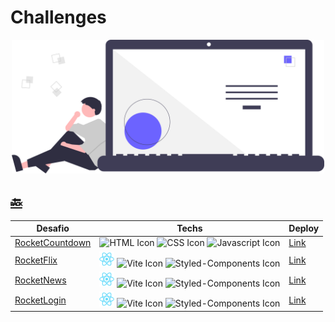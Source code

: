 # Challenges

<div  align=center>
<img width=500px src="../.github/challenges.svg">
</div>

## [🔙](https://github.com/Pedrovinhas/rocket-studies)

<table>
     <thead>
         <th> Desafio </th>
        <th> Techs </th>
        <th> Deploy </th>
     </thead>
     <tbody>
     <tr>
     <td>  <a href=""> RocketCountdown </a> </td>
     <td>      <img width='24px' height='24px' src="https://icon-library.com/images/html5-icon/html5-icon-13.jpg" alt="HTML Icon">
            <img width='24px' height='24px' src="https://logospng.org/download/css-3/logo-css-3-1536.png" alt="CSS Icon">
            <img width='24px' height='24px' src="https://upload.wikimedia.org/wikipedia/commons/thumb/9/99/Unofficial_JavaScript_logo_2.svg/512px-Unofficial_JavaScript_logo_2.svg.png" alt="Javascript Icon">
    </td>
    <td>
    <a href="https://rocketcoundown.vercel.app/">  Link </a>
    </td>
      </tr>
     <tr>
      <td> <a href=""> RocketFlix </a> </td>
     <td> <img width='24px' height='24px' src="https://raw.githubusercontent.com/devicons/devicon/master/icons/react/react-original.svg" alt="React Icon">
        <img width='24px' height='24px' src="https://camo.githubusercontent.com/61e102d7c605ff91efedb9d7e47c1c4a07cef59d3e1da202fd74f4772122ca4e/68747470733a2f2f766974656a732e6465762f6c6f676f2e737667" alt="Vite Icon">
            <img width='24px' height='24px' src="https://cdn.iconscout.com/icon/free/png-256/sass-226054.png" alt="Styled-Components Icon">  </td>
             <td>
          <a href="https://rocket-login-amber.vercel.app/">  Link </a>
        </td>
      </tr>
     <tr>
     <td>  <a href=""> RocketNews </a>  
     </td>
     <td>
     <img width='24px' height='24px' src="https://raw.githubusercontent.com/devicons/devicon/master/icons/react/react-original.svg" alt="React Icon">
<img width='24px' height='24px' src="https://camo.githubusercontent.com/61e102d7c605ff91efedb9d7e47c1c4a07cef59d3e1da202fd74f4772122ca4e/68747470733a2f2f766974656a732e6465762f6c6f676f2e737667" alt="Vite Icon">
<img width='24px' height='24px' src="https://styled-components.com/logo.png" alt="Styled-Components Icon">
     </td>
      <td>
          <a href="https://rocket-studies.vercel.app/">  Link </a>
        </td>
     </tr>
        </tr>
     <tr>
      <td> <a href=""> RocketLogin </a> </td>
          <td>  
           <img width='24px' height='24px' src="https://raw.githubusercontent.com/devicons/devicon/master/icons/react/react-original.svg" alt="React Icon">
           <img width='24px' height='24px' src="https://camo.githubusercontent.com/61e102d7c605ff91efedb9d7e47c1c4a07cef59d3e1da202fd74f4772122ca4e/68747470733a2f2f766974656a732e6465762f6c6f676f2e737667" alt="Vite Icon">
           <img width='24px' height='24px' src="https://cdn.iconscout.com/icon/free/png-256/sass-226054.png" alt="Styled-Components Icon">  
        </td>
        <td>
          <a href="https://rocket-login-amber.vercel.app/">  Link </a>
        </td>
      </tr>
     </tbody>
</table>